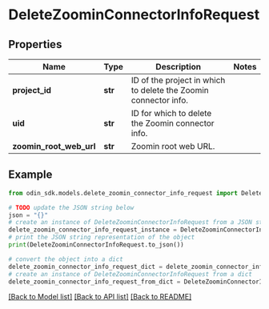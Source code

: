 # DeleteZoominConnectorInfoRequest


## Properties

Name | Type | Description | Notes
------------ | ------------- | ------------- | -------------
**project_id** | **str** | ID of the project in which to delete the Zoomin connector info. | 
**uid** | **str** | ID for which to delete the Zoomin connector info. | 
**zoomin_root_web_url** | **str** | Zoomin root web URL. | 

## Example

```python
from odin_sdk.models.delete_zoomin_connector_info_request import DeleteZoominConnectorInfoRequest

# TODO update the JSON string below
json = "{}"
# create an instance of DeleteZoominConnectorInfoRequest from a JSON string
delete_zoomin_connector_info_request_instance = DeleteZoominConnectorInfoRequest.from_json(json)
# print the JSON string representation of the object
print(DeleteZoominConnectorInfoRequest.to_json())

# convert the object into a dict
delete_zoomin_connector_info_request_dict = delete_zoomin_connector_info_request_instance.to_dict()
# create an instance of DeleteZoominConnectorInfoRequest from a dict
delete_zoomin_connector_info_request_from_dict = DeleteZoominConnectorInfoRequest.from_dict(delete_zoomin_connector_info_request_dict)
```
[[Back to Model list]](../README.md#documentation-for-models) [[Back to API list]](../README.md#documentation-for-api-endpoints) [[Back to README]](../README.md)


